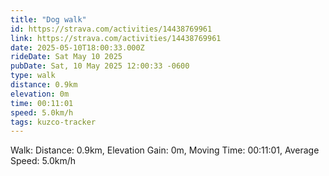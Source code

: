 ```yaml
---
title: "Dog walk"
id: https://strava.com/activities/14438769961
link: https://strava.com/activities/14438769961
date: 2025-05-10T18:00:33.000Z
rideDate: Sat May 10 2025
pubDate: Sat, 10 May 2025 12:00:33 -0600
type: walk
distance: 0.9km
elevation: 0m
time: 00:11:01
speed: 5.0km/h
tags: kuzco-tracker
---
```

Walk: Distance: 0.9km, Elevation Gain: 0m, Moving Time: 00:11:01, Average Speed: 5.0km/h